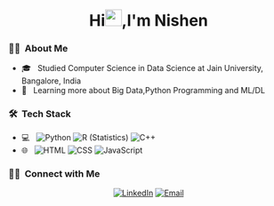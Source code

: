 <h1 align="center">Hi<img src="https://raw.githubusercontent.com/MartinHeinz/MartinHeinz/master/wave.gif" width="30px">,I'm Nishen</h1>
<h3>👨‍💻 &nbsp;About Me </h3>

- 🎓 &nbsp; Studied Computer Science in Data Science at Jain University, Bangalore, India
- 🧠 &nbsp; Learning more about Big Data,Python Programming and ML/DL

<h3> 🛠 &nbsp;Tech Stack</h3>

- 💻 &nbsp;
  ![Python](https://img.shields.io/badge/-Python-333333?style=flat&logo=python)
  ![R (Statistics)](https://img.shields.io/badge/-R-333333?style=flat&logo=R&logoColor=276DC3)
  ![C++](https://img.shields.io/badge/-C++-333333?style=flat&logo=cplusplus&logoColor=276DC3)
- 🌐 &nbsp;
  ![HTML](https://img.shields.io/badge/-HTML-333333?style=flat&logo=HTML5)
  ![CSS](https://img.shields.io/badge/-CSS-333333?style=flat&logo=CSS3&logoColor=1572B6)
  ![JavaScript](https://img.shields.io/badge/-JavaScript-333333?style=flat&logo=javascript)
  
 

<h3> 🤝🏻 &nbsp;Connect with Me </h3>

<p align="center">
<a href="https://www.linkedin.com/in/nishen-ganegoda-611309206?lipi=urn%3Ali%3Apage%3Ad_flagship3_profile_view_base_contact_details%3BBKH8xH%2BmTAuo4a7dDPtr5Q%3D%3D"><img alt="LinkedIn" src="https://img.shields.io/badge/LinkedIn-Nishen%20Ganegoda%20-blue?style=flat-square&logo=linkedin"></a>
<a href="mailto:nishenganegoda2000@gmail.com"><img alt="Email" src="https://img.shields.io/badge/Email-nishenganegoda2000@gmail.com-blue?style=flat-square&logo=gmail"></a>
</p>

